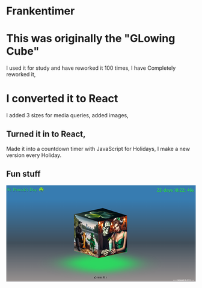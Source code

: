 <!-- note to self  use npm run build for putting on mybabb server. -->

# Frankentimer

# This was originally the "GLowing Cube"

I used it for study and have reworked it 100 times,
I have Completely reworked it,

# I converted it to React

I added 3 sizes for media queries,
added images,

## Turned it in to React,

Made it into a countdown timer with JavaScript for Holidays,
I make a new version every Holiday.

## Fun stuff

![image](FrankReadme.png)
